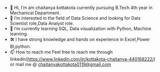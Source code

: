 - 👋 Hi, I’m am chaitanya kottakota currently pursuing B.Tech 4th year in Mechanical Department.
- 👀 I’m interested in the field of Data Science and looking for Dats Scientist role,Data Analyst role.
- 🌱 I’m currently learning SQL, Data visualization with Python, Machine learning.
- 🛠️ I have strong knowledge and hands on experience in Excel,Power BI,python.
- 📫 How to reach me Feel free to reach me through linkedin(https://www.linkedin.com/in/kottakota-chaitanya-440168222/) or mail me @ chaitanyakottakota0119@gmail.com

<!---
chaitnaya0119/chaitnaya0119 is a ✨ special ✨ repository because its `README.md` (this file) appears on your GitHub profile.
You can click the Preview link to take a look at your changes.
--->
